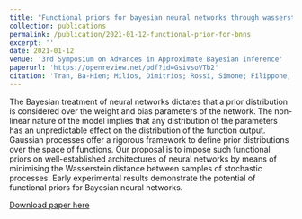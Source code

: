 ```yaml
---
title: "Functional priors for bayesian neural networks through wasserstein distance minimization to Gaussian processes"
collection: publications
permalink: /publication/2021-01-12-functional-prior-for-bnns
excerpt: ''
date: 2021-01-12
venue: '3rd Symposium on Advances in Approximate Bayesian Inference'
paperurl: 'https://openreview.net/pdf?id=GsivsoVTb2'
citation: 'Tran, Ba-Hien; Milios, Dimitrios; Rossi, Simone; Filippone, Maurizio. &quot;Functional priors for bayesian neural networks through wasserstein distance minimization to Gaussian processes.&quot; <i>3rd Symposium on Advances in Approximate Bayesian Inference, 2021</i>.'
---
```

The Bayesian treatment of neural networks dictates that a prior distribution is considered over the weight and bias parameters of the network. The non-linear nature of the model implies that any distribution of the parameters has an unpredictable effect on the distribution of the function output. Gaussian processes offer a rigorous framework to define prior distributions over the space of functions. Our proposal is to impose such functional priors on well-established architectures of neural networks by means of minimising the Wasserstein distance between samples of stochastic processes. Early experimental results demonstrate the potential of functional priors for Bayesian neural networks.

[Download paper here](https://openreview.net/pdf?id=GsivsoVTb2)

<!-- Recommended citation: Tran, Ba-Hien et al. (2021). "Functional priors for bayesian neural networks through wasserstein distance minimization to Gaussian processes." <i>AABI 2021</i>. 1(1). -->